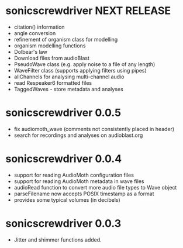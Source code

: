 # sonicscrewdriver NEXT RELEASE

- citation() information
- angle conversion
- refinement of organism class for modelling
- organism modelling functions
- Dolbear's law
- Download files from audioBlast
- PseudoWave class (e.g. apply noise to a file of any length)
- WaveFilter class (supports applying filters using pipes)
- allChannels for analysing multi-channel audio
- read Respeaker6 formatted files
- TaggedWaves - store metadata and analyses

# sonicscrewdriver 0.0.5

- fix audiomoth_wave (comments not consistently placed in header)
- search for recordings and analyses on audioblast.org

# sonicscrewdriver 0.0.4

- support for reading AudioMoth configuration files
- support for reading AudioMoth metadata in wave files
- audioRead function to convert more audio file types to Wave object
- parseFilename now accepts POSIX timestamp as a format
- provides some typical volumes (in decibels)

# sonicscrewdriver 0.0.3

- Jitter and shimmer functions added.
